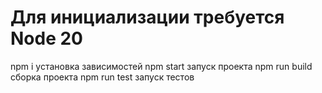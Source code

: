 # Для инициализации требуется Node 20
npm i установка зависимостей
npm start запуск проекта
npm run build сборка проекта
npm run test запуск тестов
